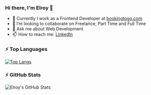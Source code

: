 ### Hi there, I'm Elroy 👋

- 🌱 Currently I work as a Frontend Developer at [bookingtogo.com](https://bookingtogo.com/)
- 👯 I’m looking to collaborate on Freelance, Part Time and Full Time
- 💬 Ask me about Web Development
- 📫 How to reach me: [LinkedIn](https://www.linkedin.com/in/elroypedrokameo/)



### :zap: Top Languages
[![Top Langs](https://github-readme-stats.vercel.app/api/top-langs/?username=elroypedrokameo&layout=compact)](https://github.com/elroypedrokameo/github-readme-stats)



### :zap: GitHub Stats

  <img align="left" alt="Elroy's GitHub Stats" src="https://github-readme-stats.vercel.app/api?username=elroypedrokameo&show_icons=true&theme=radical" />
  

